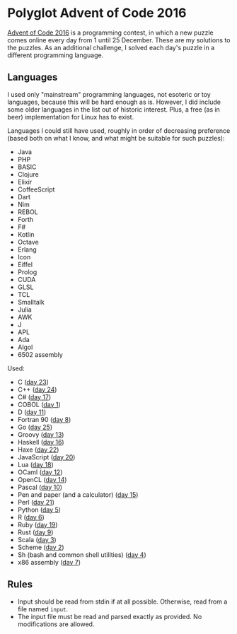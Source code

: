 # Polyglot Advent of Code 2016

[Advent of Code 2016](http://adventofcode.com/2016) is a programming contest,
in which a new puzzle comes online every day from 1 until 25 December. These
are my solutions to the puzzles. As an additional challenge, I solved each
day's puzzle in a different programming language.

## Languages

I used only "mainstream" programming languages, not esoteric or toy languages,
because this will be hard enough as is. However, I did include some older
languages in the list out of historic interest. Plus, a free (as in beer)
implementation for Linux has to exist.

Languages I could still have used, roughly in order of decreasing preference
(based both on what I know, and what might be suitable for such puzzles):

* Java
* PHP
* BASIC
* Clojure
* Elixir
* CoffeeScript
* Dart
* Nim
* REBOL
* Forth
* F#
* Kotlin
* Octave
* Erlang
* Icon
* Eiffel
* Prolog
* CUDA
* GLSL
* TCL
* Smalltalk
* Julia
* AWK
* J
* APL
* Ada
* Algol
* 6502 assembly

Used:

* C ([day 23](23_c))
* C++ ([day 24](24_cpp))
* C# ([day 17](17_cs))
* COBOL ([day 1](01_cobol))
* D ([day 11](11_d))
* Fortran 90 ([day 8](08_fortran))
* Go ([day 25](25_go))
* Groovy ([day 13](13_groovy))
* Haskell ([day 16](16_haskell))
* Haxe ([day 22](22_haxe))
* JavaScript ([day 20](20_javascript))
* Lua ([day 18](18_lua))
* OCaml ([day 12](12_ocaml))
* OpenCL ([day 14](14_opencl))
* Pascal ([day 10](10_pascal))
* Pen and paper (and a calculator) ([day 15](15_pen_and_paper))
* Perl ([day 21](21_perl))
* Python ([day 5](05_python))
* R ([day 6](06_r))
* Ruby ([day 19](19_ruby))
* Rust ([day 9](09_rust))
* Scala ([day 3](03_scala))
* Scheme ([day 2](02_scheme))
* Sh (bash and common shell utilities) ([day 4](04_bash))
* x86 assembly ([day 7](07_x86_assembly))

## Rules

* Input should be read from stdin if at all possible. Otherwise, read from a
  file named `input`.
* The input file must be read and parsed exactly as provided. No modifications
  are allowed.
